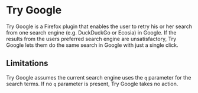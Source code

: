 # Try Google

Try Google is a Firefox plugin that enables the user to retry his or her search from one search engine (e.g. DuckDuckGo or Ecosia) in Google. If the results from the users preferred search engine are unsatisfactory, Try Google lets them do the same search in Google with just a single click.

## Limitations
Try Google assumes the current search engine uses the `q` parameter for the search terms. If no `q` parameter is present, Try Google takes no action.